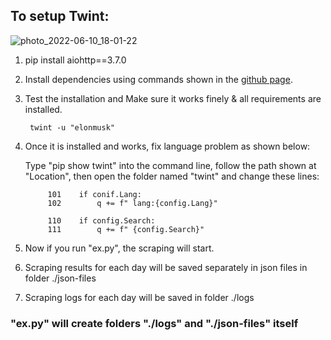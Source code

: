 ## To setup Twint:
![photo_2022-06-10_18-01-22](https://user-images.githubusercontent.com/70379907/173060204-2662a727-6fe2-413e-b2ab-30e0ae7d7dbe.jpg)
1. pip install aiohttp==3.7.0
2. Install dependencies using commands shown in the [github page](https://github.com/twintproject/twint.git). 
3. Test the installation and Make sure it works finely & all requirements are installed.
   ```
   	twint -u "elonmusk"
   ```
5. Once it is installed and works, fix language problem as shown below:
	
	Type "pip show twint" into the command line, follow the path shown at "Location", then open the folder named "twint" and change these lines:
   ```
		101    if conif.Lang:
		102        q += f" lang:{config.Lang}"
		
		110    if config.Search:
		111        q += f" {config.Search}"
   ```
5. Now if you run "ex.py", the scraping will start. 
6. Scraping results for each day will be saved separately in json files in folder ./json-files
7. Scraping logs for each day will be saved in folder ./logs

### "ex.py" will create folders "./logs" and "./json-files" itself
